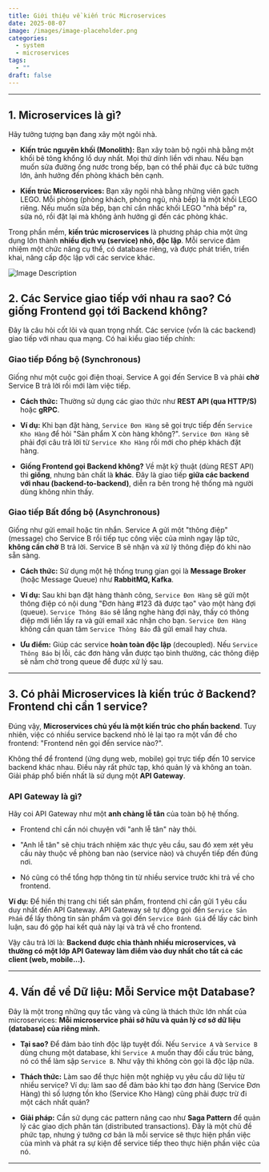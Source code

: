 ```yaml
---
title: Giới thiệu về kiến trúc Microservices
date: 2025-08-07
image: /images/image-placeholder.png
categories:
  - system
  - microservices
tags:
  - ""
draft: false
---
```



<!--more-->
---
## 1. Microservices là gì?

Hãy tưởng tượng bạn đang xây một ngôi nhà.

-   **Kiến trúc nguyên khối (Monolith):** Bạn xây toàn bộ ngôi nhà bằng một khối bê tông khổng lồ duy nhất. Mọi thứ dính liền với nhau. Nếu bạn muốn sửa đường ống nước trong bếp, bạn có thể phải đục cả bức tường lớn, ảnh hưởng đến phòng khách bên cạnh.
	
-   **Kiến trúc Microservices:** Bạn xây ngôi nhà bằng những viên gạch LEGO. Mỗi phòng (phòng khách, phòng ngủ, nhà bếp) là một khối LEGO riêng. Nếu muốn sửa bếp, bạn chỉ cần nhấc khối LEGO "nhà bếp" ra, sửa nó, rồi đặt lại mà không ảnh hưởng gì đến các phòng khác.

Trong phần mềm, **kiến trúc microservices** là phương pháp chia một ứng dụng lớn thành **nhiều dịch vụ (service) nhỏ, độc lập**. Mỗi service đảm nhiệm một chức năng cụ thể, có database riêng, và được phát triển, triển khai, nâng cấp độc lập với các service khác.

![Image Description](posts/imagespasted-image-20250807092251png)

## 2. Các Service giao tiếp với nhau ra sao? Có giống Frontend gọi tới Backend không?

Đây là câu hỏi cốt lõi và quan trọng nhất. Các service (vốn là các backend) giao tiếp với nhau qua mạng. Có hai kiểu giao tiếp chính:

### **Giao tiếp Đồng bộ (Synchronous)**

Giống như một cuộc gọi điện thoại. Service A gọi đến Service B và phải **chờ** Service B trả lời rồi mới làm việc tiếp.

-   **Cách thức:** Thường sử dụng các giao thức như **REST API (qua HTTP/S)** hoặc **gRPC**.
	
-   **Ví dụ:** Khi bạn đặt hàng, `Service Đơn Hàng` sẽ gọi trực tiếp đến `Service Kho Hàng` để hỏi "Sản phẩm X còn hàng không?". `Service Đơn Hàng` sẽ phải đợi câu trả lời từ `Service Kho Hàng` rồi mới cho phép khách đặt hàng.
	
-   **Giống Frontend gọi Backend không?** Về mặt kỹ thuật (dùng REST API) thì **giống**, nhưng bản chất là **khác**. Đây là giao tiếp **giữa các backend với nhau (backend-to-backend)**, diễn ra bên trong hệ thống mà người dùng không nhìn thấy.

### **Giao tiếp Bất đồng bộ (Asynchronous)**

Giống như gửi email hoặc tin nhắn. Service A gửi một "thông điệp" (message) cho Service B rồi tiếp tục công việc của mình ngay lập tức, **không cần chờ** B trả lời. Service B sẽ nhận và xử lý thông điệp đó khi nào sẵn sàng.

-   **Cách thức:** Sử dụng một hệ thống trung gian gọi là **Message Broker** (hoặc Message Queue) như **RabbitMQ, Kafka**.
	
-   **Ví dụ:** Sau khi bạn đặt hàng thành công, `Service Đơn Hàng` sẽ gửi một thông điệp có nội dung "Đơn hàng #123 đã được tạo" vào một hàng đợi (queue). `Service Thông Báo` sẽ lắng nghe hàng đợi này, thấy có thông điệp mới liền lấy ra và gửi email xác nhận cho bạn. `Service Đơn Hàng` không cần quan tâm `Service Thông Báo` đã gửi email hay chưa.
	
-   **Ưu điểm:** Giúp các service **hoàn toàn độc lập** (decoupled). Nếu `Service Thông Báo` bị lỗi, các đơn hàng vẫn được tạo bình thường, các thông điệp sẽ nằm chờ trong queue để được xử lý sau.

---

## 3. Có phải Microservices là kiến trúc ở Backend? Frontend chỉ cần 1 service?

Đúng vậy, **Microservices chủ yếu là một kiến trúc cho phần backend**. Tuy nhiên, việc có nhiều service backend nhỏ lẻ lại tạo ra một vấn đề cho frontend: "Frontend nên gọi đến service nào?".

Không thể để frontend (ứng dụng web, mobile) gọi trực tiếp đến 10 service backend khác nhau. Điều này rất phức tạp, khó quản lý và không an toàn. Giải pháp phổ biến nhất là sử dụng một **API Gateway**.

### **API Gateway là gì?**

Hãy coi API Gateway như một **anh chàng lễ tân** của toàn bộ hệ thống.

-   Frontend chỉ cần nói chuyện với "anh lễ tân" này thôi.
	
-   "Anh lễ tân" sẽ chịu trách nhiệm xác thực yêu cầu, sau đó xem xét yêu cầu này thuộc về phòng ban nào (service nào) và chuyển tiếp đến đúng nơi.
	
-   Nó cũng có thể tổng hợp thông tin từ nhiều service trước khi trả về cho frontend.

**Ví dụ:** Để hiển thị trang chi tiết sản phẩm, frontend chỉ cần gửi 1 yêu cầu duy nhất đến API Gateway. API Gateway sẽ tự động gọi đến `Service Sản Phẩm` để lấy thông tin sản phẩm và gọi đến `Service Đánh Giá` để lấy các bình luận, sau đó gộp hai kết quả này lại và trả về cho frontend.

Vậy câu trả lời là: **Backend được chia thành nhiều microservices, và thường có một lớp API Gateway làm điểm vào duy nhất cho tất cả các client (web, mobile...).**

---

## 4. Vấn đề về Dữ liệu: Mỗi Service một Database?

Đây là một trong những quy tắc vàng và cũng là thách thức lớn nhất của microservices: **Mỗi microservice phải sở hữu và quản lý cơ sở dữ liệu (database) của riêng mình.**

-   **Tại sao?** Để đảm bảo tính độc lập tuyệt đối. Nếu `Service A` và `Service B` dùng chung một database, khi `Service A` muốn thay đổi cấu trúc bảng, nó có thể làm sập `Service B`. Như vậy thì không còn gọi là độc lập nữa.
	
-   **Thách thức:** Làm sao để thực hiện một nghiệp vụ yêu cầu dữ liệu từ nhiều service? Ví dụ: làm sao để đảm bảo khi tạo đơn hàng (Service Đơn Hàng) thì số lượng tồn kho (Service Kho Hàng) cũng phải được trừ đi một cách nhất quán?
	
-   **Giải pháp:** Cần sử dụng các pattern nâng cao như **Saga Pattern** để quản lý các giao dịch phân tán (distributed transactions). Đây là một chủ đề phức tạp, nhưng ý tưởng cơ bản là mỗi service sẽ thực hiện phần việc của mình và phát ra sự kiện để service tiếp theo thực hiện phần việc của nó.

---
